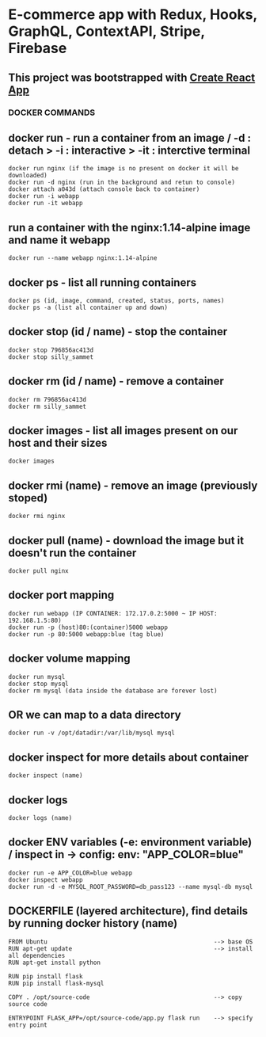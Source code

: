 # E-commerce app with Redux, Hooks, GraphQL, ContextAPI, Stripe, Firebase

## This project was bootstrapped with [Create React App](https://github.com/facebook/create-react-app)

### DOCKER COMMANDS

## docker run - run a container from an image / -d : detach > -i : interactive > -it : interctive terminal

```docker
docker run nginx (if the image is no present on docker it will be downloaded)
docker run -d nginx (run in the background and retun to console)
docker attach a043d (attach console back to container)
docker run -i webapp
docker run -it webapp
```

## run a container with the nginx:1.14-alpine image and name it webapp

```docker
docker run --name webapp nginx:1.14-alpine
```

## docker ps - list all running containers

```docker
docker ps (id, image, command, created, status, ports, names)
docker ps -a (list all container up and down)
```

## docker stop (id / name) - stop the container

```docker
docker stop 796856ac413d
docker stop silly_sammet
```

## docker rm (id / name) - remove a container

```docker
docker rm 796856ac413d
docker rm silly_sammet
```

## docker images - list all images present on our host and their sizes

```docker
docker images
```

## docker rmi (name) - remove an image (previously stoped)

```docker
docker rmi nginx
```

## docker pull (name) - download the image but it doesn't run the container

```docker
docker pull nginx
```

## docker port mapping

```docker
docker run webapp (IP CONTAINER: 172.17.0.2:5000 ~ IP HOST: 192.168.1.5:80)
docker run -p (host)80:(container)5000 webapp
docker run -p 80:5000 webapp:blue (tag blue)
```

## docker volume mapping

```docker
docker run mysql
docker stop mysql
docker rm mysql (data inside the database are forever lost)
```

## OR we can map to a data directory

```docker
docker run -v /opt/datadir:/var/lib/mysql mysql
```

## docker inspect for more details about container

```docker
docker inspect (name)
```

## docker logs

```docker
docker logs (name)
```

## docker ENV variables (-e: environment variable) / inspect in -> config: env: "APP_COLOR=blue"

```docker
docker run -e APP_COLOR=blue webapp
docker inspect webapp
docker run -d -e MYSQL_ROOT_PASSWORD=db_pass123 --name mysql-db mysql
```

## DOCKERFILE (layered architecture), find details by running docker history (name)

```docker
FROM Ubuntu                                               --> base OS
RUN apt-get update                                        --> install all dependencies
RUN apt-get install python

RUN pip install flask
RUN pip install flask-mysql

COPY . /opt/source-code                                   --> copy source code

ENTRYPOINT FLASK_APP=/opt/source-code/app.py flask run    --> specify entry point
```
